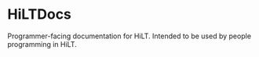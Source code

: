 # HiLTDocs
Programmer-facing documentation for HiLT. Intended to be used by people programming in HiLT.
